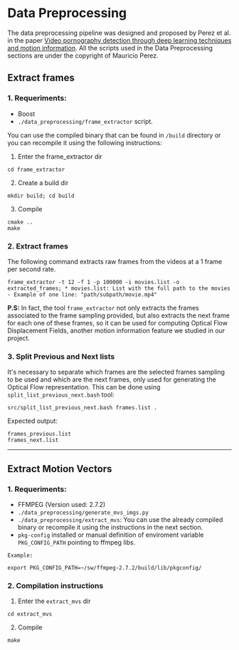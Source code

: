 <a name="preproc"></a>
# Data Preprocessing

The data preprocessing pipeline was designed and proposed by Perez et al. in the paper [Video pornography detection through deep learning techniques and motion information](https://www.sciencedirect.com/science/article/pii/S0925231216314928). All the scripts used in the Data Preprocessing sections are under the copyright of Mauricio Perez.

<a name="frames"></a>
## Extract frames

### 1. Requeriments:
* Boost
* `./data_preprocessing/frame_extractor` script.

You can use the compiled binary that can be found in `/build` directory or you can recompile it using the following instructions: 

1. Enter the frame_extractor dir
```
cd frame_extractor
```
2. Create a build dir
```
mkdir build; cd build
```
3. Compile 
```
cmake ..
make
```

### 2. Extract frames

The following command extracts raw frames from the videos at a 1 frame per second rate.


```
frame_extractor -t 12 -f 1 -p 100000 -i movies.list -o extracted_frames; * movies.list: List with the full path to the movies - Example of one line: "path/subpath/movie.mp4"
```
**P.S:** In fact, the tool `frame_extractor` not only extracts the frames associated to the frame sampling provided, but also extracts the next frame for each one of these frames, so it can be used for computing Optical Flow Displacement Fields, another motion information feature we studied in our project.


### 3. Split Previous and Next lists
It's necessary to separate which frames are the selected frames sampling to be used and which are the next frames, only used for generating the Optical Flow representation. This can be done using `split_list_previous_next.bash` tool:
```
src/split_list_previous_next.bash frames.list .
```
Expected output:
```
frames_previous.list
frames_next.list
```
___
<a name="motions"></a>
## Extract Motion Vectors

### 1. Requeriments:

* FFMPEG (Version used: 2.7.2)
* `./data_preprocessing/generate_mvs_imgs.py`
* `./data_preprocessing/extract_mvs`: You can use the already compiled binary or recompile it using the instructions in the next section.
* `pkg-config` installed or manual definition of enviroment variable `PKG_CONFIG_PATH` pointing to ffmpeg libs.
```
Example:

export PKG_CONFIG_PATH=~/sw/ffmpeg-2.7.2/build/lib/pkgconfig/
```
### 2. Compilation instructions
1. Enter the `extract_mvs` dir
```
cd extract_mvs
```
2. Compile
```
make
```

